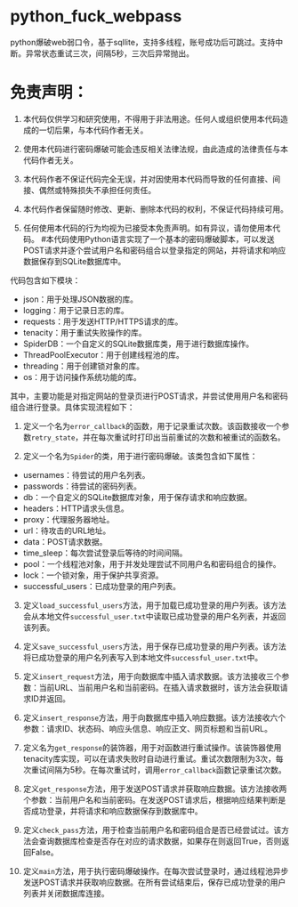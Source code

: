 # python_fuck_webpass
python爆破web弱口令，基于sqllite，支持多线程，账号成功后可跳过。支持中断。异常状态重试三次，间隔5秒，三次后异常抛出。
# 免责声明：

1. 本代码仅供学习和研究使用，不得用于非法用途。任何人或组织使用本代码造成的一切后果，与本代码作者无关。

2. 使用本代码进行密码爆破可能会违反相关法律法规，由此造成的法律责任与本代码作者无关。

3. 本代码作者不保证代码完全无误，并对因使用本代码而导致的任何直接、间接、偶然或特殊损失不承担任何责任。

4. 本代码作者保留随时修改、更新、删除本代码的权利，不保证代码持续可用。

5. 任何使用本代码的行为均视为已接受本免责声明。如有异议，请勿使用本代码。
#本代码使用Python语言实现了一个基本的密码爆破脚本，可以发送POST请求并逐个尝试用户名和密码组合以登录指定的网站，并将请求和响应数据保存到SQLite数据库中。

代码包含如下模块：

- json：用于处理JSON数据的库。
- logging：用于记录日志的库。
- requests：用于发送HTTP/HTTPS请求的库。
- tenacity：用于重试失败操作的库。
- SpiderDB：一个自定义的SQLite数据库类，用于进行数据库操作。
- ThreadPoolExecutor：用于创建线程池的库。
- threading：用于创建锁对象的库。
- os：用于访问操作系统功能的库。

其中，主要功能是对指定网站的登录页进行POST请求，并尝试使用用户名和密码组合进行登录。具体实现流程如下：

1. 定义一个名为`error_callback`的函数，用于记录重试次数。该函数接收一个参数`retry_state`，并在每次重试时打印出当前重试的次数和被重试的函数名。

2. 定义一个名为`Spider`的类，用于进行密码爆破。该类包含如下属性：

- usernames：待尝试的用户名列表。
- passwords：待尝试的密码列表。
- db：一个自定义的SQLite数据库对象，用于保存请求和响应数据。
- headers：HTTP请求头信息。
- proxy：代理服务器地址。
- url：待攻击的URL地址。
- data：POST请求数据。
- time_sleep：每次尝试登录后等待的时间间隔。
- pool：一个线程池对象，用于并发处理尝试不同用户名和密码组合的操作。
- lock：一个锁对象，用于保护共享资源。
- successful_users：已成功登录的用户列表。

3. 定义`load_successful_users`方法，用于加载已成功登录的用户列表。该方法会从本地文件`successful_user.txt`中读取已成功登录的用户名列表，并返回该列表。

4. 定义`save_successful_users`方法，用于保存已成功登录的用户列表。该方法将已成功登录的用户名列表写入到本地文件`successful_user.txt`中。

5. 定义`insert_request`方法，用于向数据库中插入请求数据。该方法接收三个参数：当前URL、当前用户名和当前密码。在插入请求数据时，该方法会获取请求ID并返回。

6. 定义`insert_response`方法，用于向数据库中插入响应数据。该方法接收六个参数：请求ID、状态码、响应头信息、响应正文、网页标题和当前URL。

7. 定义名为`get_response`的装饰器，用于对函数进行重试操作。该装饰器使用tenacity库实现，可以在请求失败时自动进行重试。重试次数限制为3次，每次重试间隔为5秒。在每次重试时，调用`error_callback`函数记录重试次数。

8. 定义`get_response`方法，用于发送POST请求并获取响应数据。该方法接收两个参数：当前用户名和当前密码。在发送POST请求后，根据响应结果判断是否成功登录，并将请求和响应数据保存到数据库中。

9. 定义`check_pass`方法，用于检查当前用户名和密码组合是否已经尝试过。该方法会查询数据库检查是否存在对应的请求数据，如果存在则返回True，否则返回False。

10. 定义`main`方法，用于执行密码爆破操作。在每次尝试登录时，通过线程池异步发送POST请求并获取响应数据。在所有尝试结束后，保存已成功登录的用户列表并关闭数据库连接。
